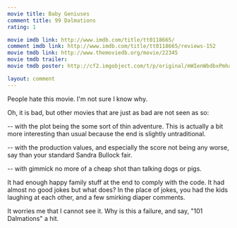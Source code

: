 ```yaml
---
movie title: Baby Geniuses
comment title: 99 Dalmations
rating: 1

movie imdb link: http://www.imdb.com/title/tt0118665/
comment imdb link: http://www.imdb.com/title/tt0118665/reviews-152
movie tmdb link: http://www.themoviedb.org/movie/22345
movie tmdb trailer: 
movie tmdb poster: http://cf2.imgobject.com/t/p/original/mWIenWbdbxPmha5PJGzqcQhHl9B.jpg

layout: comment
---
```


People hate this movie. I'm not sure I know why.

Oh, it is bad, but other movies that are just as bad are not seen as so:

-- with the plot being the some sort of thin adventure. This is actually a bit more interesting than usual because the end is slightly untraditional.

-- with the production values, and especially the score not being any worse, say than your standard Sandra Bullock fair.

-- with gimmick no more of a cheap shot than talking dogs or pigs.

It had enough happy family stuff at the end to comply with the code. It had almost no good jokes but what does? In the place of jokes, you had the kids laughing at each other, and a few smirking diaper comments. 

It worries me that I cannot see it. Why is this a failure, and say, "101 Dalmations" a hit.